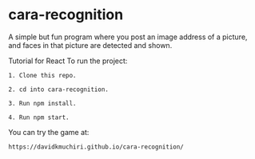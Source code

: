 # cara-recognition

A simple but fun program where you post an image address of a picture,
and faces in that picture are detected and shown.

Tutorial for React To run the project:

    1. Clone this repo.

    2. cd into cara-recognition.

    3. Run npm install.

    4. Run npm start.

You can try the game at:

    https://davidkmuchiri.github.io/cara-recognition/
